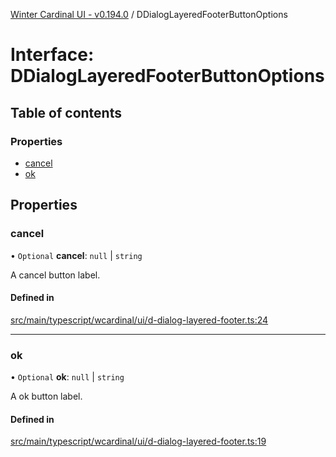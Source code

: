 [Winter Cardinal UI - v0.194.0](../index.md) / DDialogLayeredFooterButtonOptions

# Interface: DDialogLayeredFooterButtonOptions

## Table of contents

### Properties

- [cancel](DDialogLayeredFooterButtonOptions.md#cancel)
- [ok](DDialogLayeredFooterButtonOptions.md#ok)

## Properties

### cancel

• `Optional` **cancel**: ``null`` \| `string`

A cancel button label.

#### Defined in

[src/main/typescript/wcardinal/ui/d-dialog-layered-footer.ts:24](https://github.com/winter-cardinal/winter-cardinal-ui/blob/v0.194.0/src/main/typescript/wcardinal/ui/d-dialog-layered-footer.ts#L24)

___

### ok

• `Optional` **ok**: ``null`` \| `string`

A ok button label.

#### Defined in

[src/main/typescript/wcardinal/ui/d-dialog-layered-footer.ts:19](https://github.com/winter-cardinal/winter-cardinal-ui/blob/v0.194.0/src/main/typescript/wcardinal/ui/d-dialog-layered-footer.ts#L19)
